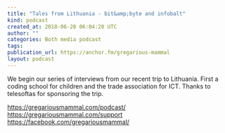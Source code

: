 ```yaml
---
title: "Tales from Lithuania - bit&amp;byte and infobalt"
kind: podcast
created_at: 2018-06-28 06:04:20 UTC
author: ""
categories: Both media podcast
tags: 
publication_url: https://anchor.fm/gregarious-mammal
layout: podcast
---
```

We begin our series of interviews from our recent trip to Lithuania. First a coding school for children and the trade association for ICT. Thanks to telesoftas for sponsoring the trip.

https://gregariousmammal.com/podcast/
https://gregariousmammal.com/support
https://facebook.com/gregariousmammal/